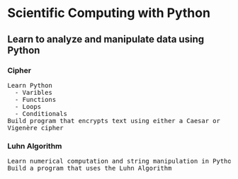 # Scientific Computing with Python

## Learn to analyze and manipulate data using Python

### Cipher
<pre>
Learn Python
  - Varibles
  - Functions
  - Loops
  - Conditionals
Build program that encrypts text using either a Caesar or
Vigenère cipher
</pre>

### Luhn Algorithm
<pre>
Learn numerical computation and string manipulation in Python
Build a program that uses the Luhn Algorithm
</pre>